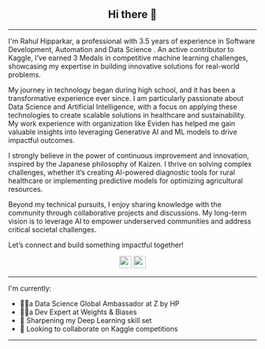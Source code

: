 <h2 align="center">Hi there 👋</h2>

---
I'm Rahul Hipparkar, a professional with 3.5 years of experience in Software Development, Automation and Data Science . An active contributor to Kaggle, I’ve earned 3 Medals in competitive machine learning challenges, showcasing my expertise in building innovative solutions for real-world problems.

My journey in technology began during high school, and it has been a transformative experience ever since. I am particularly passionate about Data Science and Artificial Intelligence, with a focus on applying these technologies to create scalable solutions in healthcare and sustainability. My work experience with organization like Eviden has helped me gain valuable insights into leveraging Generative AI and ML models to drive impactful outcomes.

I strongly believe in the power of continuous improvement and innovation, inspired by the Japanese philosophy of Kaizen. I thrive on solving complex challenges, whether it’s creating AI-powered diagnostic tools for rural healthcare or implementing predictive models for optimizing agricultural resources.

Beyond my technical pursuits, I enjoy sharing knowledge with the community through collaborative projects and discussions. My long-term vision is to leverage AI to empower underserved communities and address critical societal challenges.

Let’s connect and build something impactful together!


<p align=center>
<a href="https://www.kaggle.com/hipparkarrahul18"><img height="25" src="https://img.shields.io/badge/Kaggle-profile-%2320beff"></a>
<a href="https://www.linkedin.com/in/rahul-hipparkar-9b1b39112/"><img height="25" src="https://img.shields.io/badge/Linkedin-profile-%2320beff"></a>
</p>

---
I'm currently:
- 👩‍💻a Data Science Global Ambassador at Z by HP 
- 👩‍💻a Dev Expert at Weights & Biases
- 🌱 Sharpening my Deep Learning skill set
- 👯 Looking to collaborate on Kaggle competitions
---
